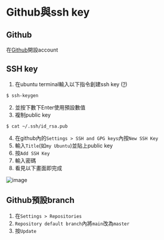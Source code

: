 # Github與ssh key

## Github
在[Github](https://github.com/)開設account

## SSH key
1. 在ubuntu terminal輸入以下指令創建ssh key ([?](https://codecharms.me/posts/security-ssh))
```
$ ssh-keygen
```
2. 並按下數下Enter使用預設數值
3. 複制public key
```
$ cat ~/.ssh/id_rsa.pub
```
4. 在github內的`Settings > SSH and GPG keys`內按`New SSH Key`
5. 輸入`Title`(如`my Ubuntu`)並貼上public key
6. 按`Add SSH Key`
7. 輸入密碼
8. 看見以下畫面即完成

![image](https://user-images.githubusercontent.com/37486266/144425967-341f24a6-48f9-412c-a98d-25370c850b4f.png)

## Github預設branch
1. 在`Settings > Repositories`
2. `Repository default branch`內將`main`改為`master`
3. 按`Update`
